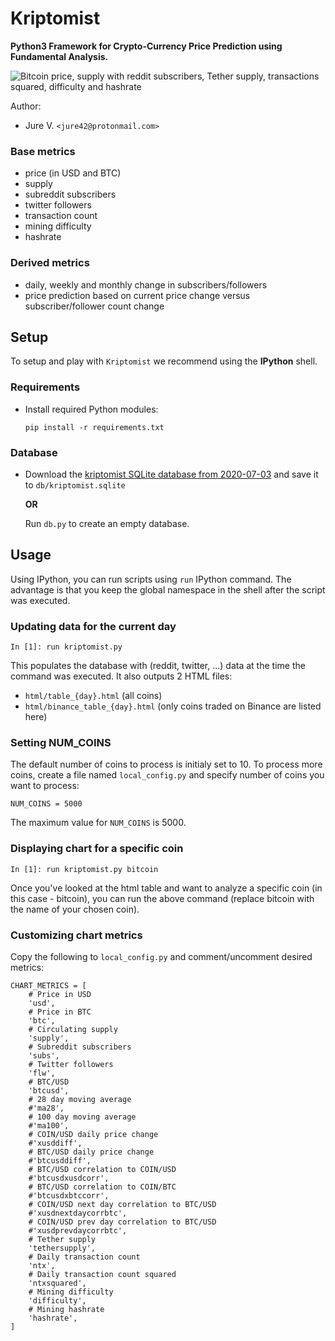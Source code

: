 # Kriptomist
**Python3 Framework for Crypto-Currency Price Prediction using Fundamental Analysis.**

![Bitcoin price, supply with reddit subscribers, Tether supply, transactions squared, difficulty and hashrate](https://i.imgur.com/CridKuT.png)

Author:
- Jure V. `<jure42@protonmail.com>`

### Base metrics
- price (in USD and BTC)
- supply
- subreddit subscribers
- twitter followers
- transaction count
- mining difficulty
- hashrate

### Derived metrics
- daily, weekly and monthly change in subscribers/followers
- price prediction based on current price change versus subscriber/follower count change


## Setup
To setup and play with `Kriptomist` we recommend using the **IPython** shell.

### Requirements
- Install required Python modules:

      pip install -r requirements.txt

### Database
- Download the [kriptomist SQLite database from 2020-07-03](https://bit.ly/3eWhJ6B) and save it to `db/kriptomist.sqlite`
  
  **OR**
  
  Run `db.py` to create an empty database.
  
## Usage
Using IPython, you can run scripts using `run` IPython command. The advantage is that you keep the global namespace in the shell after the script was executed.

### Updating data for the current day
    In [1]: run kriptomist.py

This populates the database with (reddit, twitter, ...) data at the time the command was executed.
It also outputs 2 HTML files: 
- `html/table_{day}.html` (all coins)
- `html/binance_table_{day}.html` (only coins traded on Binance are listed here)

### Setting NUM_COINS
The default number of coins to process is initialy set to 10. To process more coins, create a file named `local_config.py` and specify number of coins you want to process:

    NUM_COINS = 5000

The maximum value for `NUM_COINS` is 5000.

### Displaying chart for a specific coin
    In [1]: run kriptomist.py bitcoin

Once you've looked at the html table and want to analyze a specific coin (in this case - bitcoin), you can run the above command (replace bitcoin with the name of your chosen coin).

### Customizing chart metrics
Copy the following to `local_config.py` and comment/uncomment desired metrics:

    CHART_METRICS = [
        # Price in USD
        'usd',
        # Price in BTC
        'btc',
        # Circulating supply
        'supply',
        # Subreddit subscribers
        'subs',
        # Twitter followers
        'flw',
        # BTC/USD
        'btcusd',
        # 28 day moving average
        #'ma28',
        # 100 day moving average
        #'ma100',
        # COIN/USD daily price change
        #'xusddiff',
        # BTC/USD daily price change
        #'btcusddiff',
        # BTC/USD correlation to COIN/USD
        #'btcusdxusdcorr',
        # BTC/USD correlation to COIN/BTC
        #'btcusdxbtccorr',
        # COIN/USD next day correlation to BTC/USD
        #'xusdnextdaycorrbtc',
        # COIN/USD prev day correlation to BTC/USD
        #'xusdprevdaycorrbtc',
        # Tether supply
        'tethersupply',
        # Daily transaction count
        'ntx',
        # Daily transaction count squared
        'ntxsquared',
        # Mining difficulty
        'difficulty',
        # Mining hashrate
        'hashrate',
    ]

